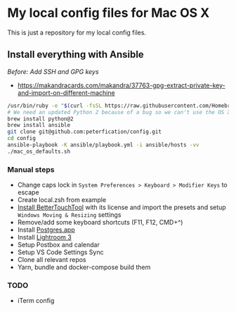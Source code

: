 # My local config files for Mac OS X

This is just a repository for my local config files.

## Install everything with Ansible

*Before: Add SSH and GPG keys*
- https://makandracards.com/makandra/37763-gpg-extract-private-key-and-import-on-different-machine

```bash
/usr/bin/ruby -e "$(curl -fsSL https://raw.githubusercontent.com/Homebrew/install/master/install)"
# We need an updated Python 2 because of a bug so we can't use the OS X one
brew install python@2
brew install ansible
git clone git@github.com:peterfication/config.git
cd config
ansible-playbook -K ansible/playbook.yml -i ansible/hosts -vv
./mac_os_defaults.sh
```

### Manual steps

- Change caps lock in `System Preferences > Keyboard > Modifier Keys` to escape
- Create local.zsh from example
- [Install BetterTouchTool](https://bettertouchtool.net/releases/btt2.340.zip) with its license and import the presets and setup `Windows Moving & Resizing` settings
- Remove/add some keyboard shortcuts (F11, F12, CMD+^)
- Install [Postgres.app](https://postgresapp.com/)
- Install [Lightroom 3](https://supportdownloads.adobe.com/product.jsp?product=113&platform=Mac)
- Setup Postbox and calendar
- Setup VS Code Settings Sync
- Clone all relevant repos
- Yarn, bundle and docker-compose build them

### TODO

- iTerm config
